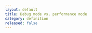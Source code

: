 ```yaml
---
layout: default
title: Debug mode vs. performance mode
category: definition
released: false
---
```



